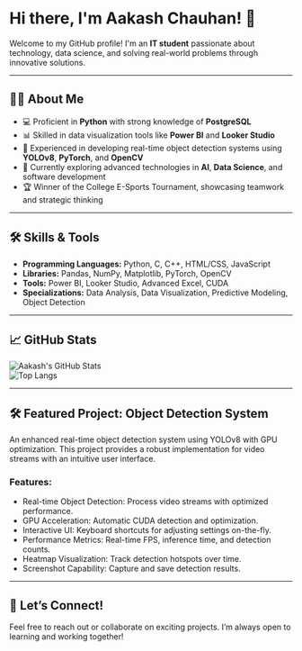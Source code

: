 # Hi there, I'm Aakash Chauhan! 👋  

Welcome to my GitHub profile! I'm an **IT student** passionate about technology, data science, and solving real-world problems through innovative solutions.  

---

## 👨‍💻 About Me  
- 💻 Proficient in **Python** with strong knowledge of **PostgreSQL**  
- 📊 Skilled in data visualization tools like **Power BI** and **Looker Studio**  
- 🚀 Experienced in developing real-time object detection systems using **YOLOv8**, **PyTorch**, and **OpenCV**  
- 🌱 Currently exploring advanced technologies in **AI**, **Data Science**, and software development  
- 🏆 Winner of the College E-Sports Tournament, showcasing teamwork and strategic thinking  

---

## 🛠️ Skills & Tools  
- **Programming Languages:** Python, C, C++, HTML/CSS, JavaScript  
- **Libraries:** Pandas, NumPy, Matplotlib, PyTorch, OpenCV  
- **Tools:** Power BI, Looker Studio, Advanced Excel, CUDA  
- **Specializations:** Data Analysis, Data Visualization, Predictive Modeling, Object Detection  

---

## 📈 GitHub Stats  

![Aakash's GitHub Stats](https://github-readme-stats.vercel.app/api?username=AakashChauhan876&show_icons=true&theme=radical)  
![Top Langs](https://github-readme-stats.vercel.app/api/top-langs/?username=AakashChauhan876&hide=c&layout=compact&theme=radical)

---

## 🛠️ Featured Project: Object Detection System  
An enhanced real-time object detection system using YOLOv8 with GPU optimization. This project provides a robust implementation for video streams with an intuitive user interface.  

### Features:  
- Real-time Object Detection: Process video streams with optimized performance.  
- GPU Acceleration: Automatic CUDA detection and optimization.  
- Interactive UI: Keyboard shortcuts for adjusting settings on-the-fly.  
- Performance Metrics: Real-time FPS, inference time, and detection counts.  
- Heatmap Visualization: Track detection hotspots over time.  
- Screenshot Capability: Capture and save detection results.  

---

## 🤝 Let’s Connect!  
Feel free to reach out or collaborate on exciting projects. I’m always open to learning and working together!
